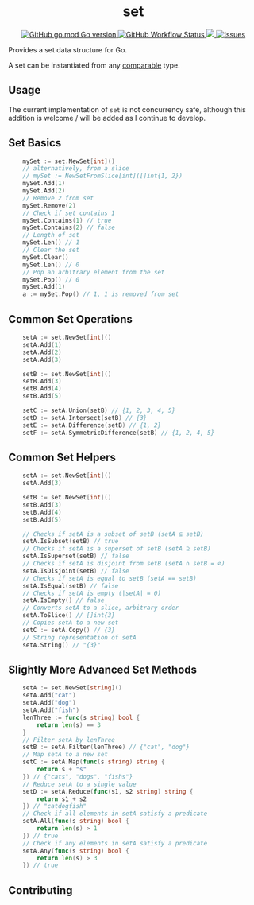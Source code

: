 <h1 align="center">set</h1>
<p align="center">
   <a href='#GoVersion'>
      <img alt="GitHub go.mod Go version" src="https://img.shields.io/github/go-mod/go-version/drkennetz/set">
   </a>
    <a href="https://github.com/drkennetz/set">
        <img alt="GitHub Workflow Status" src="https://img.shields.io/github/actions/workflow/status/drkennetz/set/ci.yml">
    </a>
    <a href="https://codecov.io/github/drkennetz/set" >
        <img src="https://codecov.io/github/drkennetz/set/branch/main/graph/badge.svg?token=8IHKB8J1AN"/>
    </a>
    <a href="https://github.com/drkennetz/set/issues">
        <img src="https://img.shields.io/github/issues/drkennetz/set" alt="Issues">
   </a>
</p>

Provides a set data structure for Go.

A set can be instantiated from any [comparable](https://golang.org/ref/spec#Comparison_operators) type.

## Usage

The current implementation of `set` is not concurrency safe, although this addition is welcome / will be added as I continue to develop.

## Set Basics
```go
    mySet := set.NewSet[int]()
	// alternatively, from a slice
	// mySet := NewSetFromSlice[int]([]int{1, 2})
    mySet.Add(1)
    mySet.Add(2)
	// Remove 2 from set
    mySet.Remove(2)
	// Check if set contains 1
    mySet.Contains(1) // true
    mySet.Contains(2) // false
	// Length of set
    mySet.Len() // 1
	// Clear the set
    mySet.Clear()
	mySet.Len() // 0
	// Pop an arbitrary element from the set
	mySet.Pop() // 0
	mySet.Add(1)
	a := mySet.Pop() // 1, 1 is removed from set
```

## Common Set Operations
```go
    setA := set.NewSet[int]()
    setA.Add(1)
    setA.Add(2)
    setA.Add(3)

    setB := set.NewSet[int]()
    setB.Add(3)
    setB.Add(4)
    setB.Add(5)

    setC := setA.Union(setB) // {1, 2, 3, 4, 5}
    setD := setA.Intersect(setB) // {3}
    setE := setA.Difference(setB) // {1, 2}
    setF := setA.SymmetricDifference(setB) // {1, 2, 4, 5}
```

## Common Set Helpers
```go
    setA := set.NewSet[int]()
    setA.Add(3)

    setB := set.NewSet[int]()
    setB.Add(3)
    setB.Add(4)
    setB.Add(5)

	// Checks if setA is a subset of setB (setA ⊆ setB)
    setA.IsSubset(setB) // true
	// Checks if setA is a superset of setB (setA ⊇ setB)
    setA.IsSuperset(setB) // false
	// Checks if setA is disjoint from setB (setA ∩ setB = ∅)
    setA.IsDisjoint(setB) // false
	// Checks if setA is equal to setB (setA == setB)
    setA.IsEqual(setB) // false
	// Checks if setA is empty (|setA| = 0)
    setA.IsEmpty() // false
	// Converts setA to a slice, arbitrary order
    setA.ToSlice() // []int{3}
	// Copies setA to a new set
	setC := setA.Copy() // {3}
	// String representation of setA
	setA.String() // "{3}"
```

## Slightly More Advanced Set Methods
```go
    setA := set.NewSet[string]()
	setA.Add("cat")
	setA.Add("dog")
	setA.Add("fish")
	lenThree := func(s string) bool {
        return len(s) == 3
    }
	// Filter setA by lenThree
	setB := setA.Filter(lenThree) // {"cat", "dog"}
	// Map setA to a new set
	setC := setA.Map(func(s string) string {
        return s + "s"
    }) // {"cats", "dogs", "fishs"}
	// Reduce setA to a single value
	setD := setA.Reduce(func(s1, s2 string) string {
        return s1 + s2
    }) // "catdogfish"
	// Check if all elements in setA satisfy a predicate
	setA.All(func(s string) bool {
        return len(s) > 1
    }) // true
	// Check if any elements in setA satisfy a predicate
	setA.Any(func(s string) bool {
        return len(s) > 3
    }) // true
```

## Contributing

